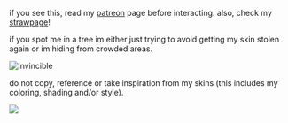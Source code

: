 if you see this, read my [patreon](https://www.patreon.com/justdem4n/about) page before interacting. also, check my [strawpage](https://justdem4n.straw.page)!

if you spot me in a tree im either just trying to avoid getting my skin stolen again or im hiding from crowded areas. 

![invincible](https://github.com/user-attachments/assets/b604ade9-e6dd-4d4e-9134-b88929d37797)

do not copy, reference or take inspiration from my skins (this includes my coloring, shading and/or style).

![](https://komarev.com/ghpvc/?username=justDem4n&color=60bac2&label=views&style=flat-square)
